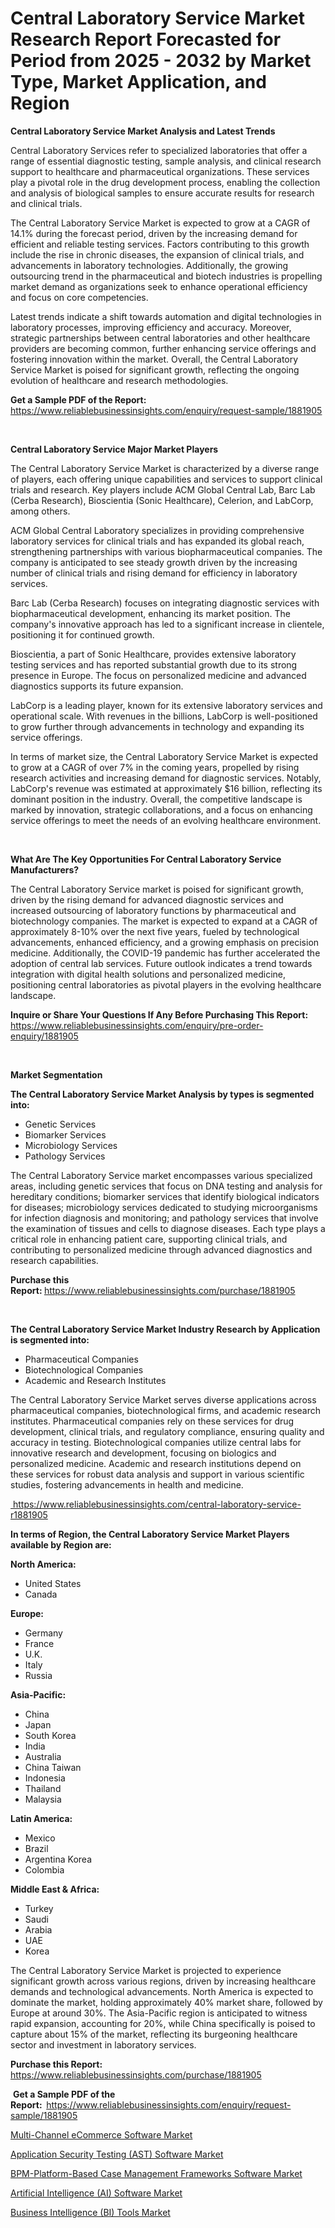 <p><h1>Central Laboratory Service Market Research Report Forecasted for Period from 2025 -  2032 by Market Type, Market Application, and Region</h1></p><p><strong>Central Laboratory Service Market Analysis and Latest Trends</strong></p>
<p><p>Central Laboratory Services refer to specialized laboratories that offer a range of essential diagnostic testing, sample analysis, and clinical research support to healthcare and pharmaceutical organizations. These services play a pivotal role in the drug development process, enabling the collection and analysis of biological samples to ensure accurate results for research and clinical trials.</p><p>The Central Laboratory Service Market is expected to grow at a CAGR of 14.1% during the forecast period, driven by the increasing demand for efficient and reliable testing services. Factors contributing to this growth include the rise in chronic diseases, the expansion of clinical trials, and advancements in laboratory technologies. Additionally, the growing outsourcing trend in the pharmaceutical and biotech industries is propelling market demand as organizations seek to enhance operational efficiency and focus on core competencies. </p><p>Latest trends indicate a shift towards automation and digital technologies in laboratory processes, improving efficiency and accuracy. Moreover, strategic partnerships between central laboratories and other healthcare providers are becoming common, further enhancing service offerings and fostering innovation within the market. Overall, the Central Laboratory Service Market is poised for significant growth, reflecting the ongoing evolution of healthcare and research methodologies.</p></p>
<p><strong>Get a Sample PDF of the Report:&nbsp;</strong> <a href="https://www.reliablebusinessinsights.com/enquiry/request-sample/1881905?utm_campaign=63&utm_medium=2&utm_source=Github&utm_content=ia&utm_term=11032025&utm_id=central-laboratory-service">https://www.reliablebusinessinsights.com/enquiry/request-sample/1881905</a></p>
<p>&nbsp;</p>
<p><strong>Central Laboratory Service Major Market Players</strong></p>
<p><p>The Central Laboratory Service Market is characterized by a diverse range of players, each offering unique capabilities and services to support clinical trials and research. Key players include ACM Global Central Lab, Barc Lab (Cerba Research), Bioscientia (Sonic Healthcare), Celerion, and LabCorp, among others.</p><p>ACM Global Central Laboratory specializes in providing comprehensive laboratory services for clinical trials and has expanded its global reach, strengthening partnerships with various biopharmaceutical companies. The company is anticipated to see steady growth driven by the increasing number of clinical trials and rising demand for efficiency in laboratory services.</p><p>Barc Lab (Cerba Research) focuses on integrating diagnostic services with biopharmaceutical development, enhancing its market position. The company's innovative approach has led to a significant increase in clientele, positioning it for continued growth.</p><p>Bioscientia, a part of Sonic Healthcare, provides extensive laboratory testing services and has reported substantial growth due to its strong presence in Europe. The focus on personalized medicine and advanced diagnostics supports its future expansion.</p><p>LabCorp is a leading player, known for its extensive laboratory services and operational scale. With revenues in the billions, LabCorp is well-positioned to grow further through advancements in technology and expanding its service offerings.</p><p>In terms of market size, the Central Laboratory Service Market is expected to grow at a CAGR of over 7% in the coming years, propelled by rising research activities and increasing demand for diagnostic services. Notably, LabCorp's revenue was estimated at approximately $16 billion, reflecting its dominant position in the industry. Overall, the competitive landscape is marked by innovation, strategic collaborations, and a focus on enhancing service offerings to meet the needs of an evolving healthcare environment.</p></p>
<p>&nbsp;</p>
<p><strong>What Are The Key Opportunities For Central Laboratory Service Manufacturers?</strong></p>
<p><p>The Central Laboratory Service market is poised for significant growth, driven by the rising demand for advanced diagnostic services and increased outsourcing of laboratory functions by pharmaceutical and biotechnology companies. The market is expected to expand at a CAGR of approximately 8-10% over the next five years, fueled by technological advancements, enhanced efficiency, and a growing emphasis on precision medicine. Additionally, the COVID-19 pandemic has further accelerated the adoption of central lab services. Future outlook indicates a trend towards integration with digital health solutions and personalized medicine, positioning central laboratories as pivotal players in the evolving healthcare landscape.</p></p>
<p><strong>Inquire or Share Your Questions If Any Before Purchasing This Report:</strong> <a href="https://www.reliablebusinessinsights.com/enquiry/pre-order-enquiry/1881905?utm_campaign=63&utm_medium=2&utm_source=Github&utm_content=ia&utm_term=11032025&utm_id=central-laboratory-service">https://www.reliablebusinessinsights.com/enquiry/pre-order-enquiry/1881905</a></p>
<p>&nbsp;</p>
<p><strong>Market Segmentation</strong></p>
<p><strong>The Central Laboratory Service Market Analysis by types is segmented into:</strong></p>
<p><ul><li>Genetic Services</li><li>Biomarker Services</li><li>Microbiology Services</li><li>Pathology Services</li></ul></p>
<p><p>The Central Laboratory Service market encompasses various specialized areas, including genetic services that focus on DNA testing and analysis for hereditary conditions; biomarker services that identify biological indicators for diseases; microbiology services dedicated to studying microorganisms for infection diagnosis and monitoring; and pathology services that involve the examination of tissues and cells to diagnose diseases. Each type plays a critical role in enhancing patient care, supporting clinical trials, and contributing to personalized medicine through advanced diagnostics and research capabilities.</p></p>
<p><strong>Purchase this Report:&nbsp;</strong><a href="https://www.reliablebusinessinsights.com/purchase/1881905?utm_campaign=63&utm_medium=2&utm_source=Github&utm_content=ia&utm_term=11032025&utm_id=central-laboratory-service">https://www.reliablebusinessinsights.com/purchase/1881905</a></p>
<p>&nbsp;</p>
<p><strong>The Central Laboratory Service Market Industry Research by Application is segmented into:</strong></p>
<p><ul><li>Pharmaceutical Companies</li><li>Biotechnological Companies</li><li>Academic and Research Institutes</li></ul></p>
<p><p>The Central Laboratory Service Market serves diverse applications across pharmaceutical companies, biotechnological firms, and academic research institutes. Pharmaceutical companies rely on these services for drug development, clinical trials, and regulatory compliance, ensuring quality and accuracy in testing. Biotechnological companies utilize central labs for innovative research and development, focusing on biologics and personalized medicine. Academic and research institutions depend on these services for robust data analysis and support in various scientific studies, fostering advancements in health and medicine.</p></p>
<p><a href="https://www.reliablebusinessinsights.com/central-laboratory-service-r1881905?utm_campaign=63&utm_medium=2&utm_source=Github&utm_content=ia&utm_term=11032025&utm_id=central-laboratory-service">&nbsp;https://www.reliablebusinessinsights.com/central-laboratory-service-r1881905</a></p>
<p><strong>In terms of Region, the Central Laboratory Service Market Players available by Region are:</strong></p>
<p>
    <p> <strong> North America: </strong>
        <ul>
            <li>United States</li>
            <li>Canada</li>
        </ul>
        </p> 
    <p> <strong> Europe: </strong>
        <ul>
            <li>Germany</li>
            <li>France</li>
            <li>U.K.</li>
            <li>Italy</li>
            <li>Russia</li>
        </ul>
        </p> 
    <p> <strong> Asia-Pacific: </strong>
        <ul>
            <li>China</li>
            <li>Japan</li>
            <li>South Korea</li>
            <li>India</li>
            <li>Australia</li>
            <li>China Taiwan</li>
            <li>Indonesia</li>
            <li>Thailand</li>
            <li>Malaysia</li>
        </ul>
        </p> 
    <p> <strong> Latin America: </strong>
        <ul>
            <li>Mexico</li>
            <li>Brazil</li>
            <li>Argentina Korea</li>
            <li>Colombia</li>
        </ul>
        </p> 
    <p> <strong> Middle East & Africa: </strong>
        <ul>
            <li>Turkey</li>
            <li>Saudi</li>
            <li>Arabia</li>
            <li>UAE</li>
            <li>Korea</li>
        </ul>
    </p>
    </p>
<p><p>The Central Laboratory Service Market is projected to experience significant growth across various regions, driven by increasing healthcare demands and technological advancements. North America is expected to dominate the market, holding approximately 40% market share, followed by Europe at around 30%. The Asia-Pacific region is anticipated to witness rapid expansion, accounting for 20%, while China specifically is poised to capture about 15% of the market, reflecting its burgeoning healthcare sector and investment in laboratory services.</p></p>
<p><strong>Purchase this Report: </strong><a href="https://www.reliablebusinessinsights.com/purchase/1881905?utm_campaign=63&utm_medium=2&utm_source=Github&utm_content=ia&utm_term=11032025&utm_id=central-laboratory-service">https://www.reliablebusinessinsights.com/purchase/1881905</a></p>
<p>&nbsp;<strong>Get a Sample PDF of the Report:&nbsp;&nbsp;</strong><a href="https://www.reliablebusinessinsights.com/enquiry/request-sample/1881905?utm_campaign=63&utm_medium=2&utm_source=Github&utm_content=ia&utm_term=11032025&utm_id=central-laboratory-service">https://www.reliablebusinessinsights.com/enquiry/request-sample/1881905</a></p>
<p><strong></strong></p>
<p><p><a href="https://github.com/timayuethem/Market-Research-Report-List-1/blob/main/multi-channel-ecommerce-software-market.md?utm_campaign=63&utm_medium=2&utm_source=Github&utm_content=ia&utm_term=11032025&utm_id=central-laboratory-service">Multi-Channel eCommerce Software Market</a></p><p><a href="https://github.com/avirsuckra/Market-Research-Report-List-1/blob/main/application-security-testing-ast-software-market.md?utm_campaign=63&utm_medium=2&utm_source=Github&utm_content=ia&utm_term=11032025&utm_id=central-laboratory-service">Application Security Testing (AST) Software Market</a></p><p><a href="https://github.com/nicoytabiz7/Market-Research-Report-List-1/blob/main/bpm-platform-based-case-management-frameworks-software-market.md?utm_campaign=63&utm_medium=2&utm_source=Github&utm_content=ia&utm_term=11032025&utm_id=central-laboratory-service">BPM-Platform-Based Case Management Frameworks Software Market</a></p><p><a href="https://github.com/sekohlorik/Market-Research-Report-List-1/blob/main/artificial-intelligence-ai-software-market.md?utm_campaign=63&utm_medium=2&utm_source=Github&utm_content=ia&utm_term=11032025&utm_id=central-laboratory-service">Artificial Intelligence (AI) Software Market</a></p><p><a href="https://github.com/brabolyrah3h/Market-Research-Report-List-1/blob/main/business-intelligence-bi-tools-market.md?utm_campaign=63&utm_medium=2&utm_source=Github&utm_content=ia&utm_term=11032025&utm_id=central-laboratory-service">Business Intelligence (BI) Tools Market</a></p></p>